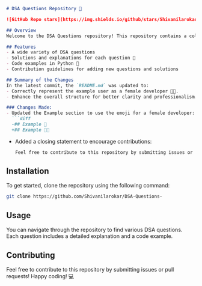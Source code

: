 ```markdown
# DSA Questions Repository 🎉

![GitHub Repo stars](https://img.shields.io/github/stars/Shivanilarokar/DSA-Questions-?style=social) ![GitHub forks](https://img.shields.io/github/forks/Shivanilarokar/DSA-Questions-?style=social)

## Overview
Welcome to the DSA Questions repository! This repository contains a collection of Data Structures and Algorithms (DSA) questions designed to help you improve your coding skills.

## Features
- A wide variety of DSA questions
- Solutions and explanations for each question 🤔
- Code examples in Python 🐍
- Contribution guidelines for adding new questions and solutions

## Summary of the Changes
In the latest commit, the `README.md` was updated to:
- Correctly represent the example user as a female developer 👩‍💻.
- Enhance the overall structure for better clarity and professionalism.

### Changes Made:
- Updated the Example section to use the emoji for a female developer:
  ```diff
  -## Example 🤖
  +## Example 👩‍💻
  ```
- Added a closing statement to encourage contributions:
  ```markdown
  Feel free to contribute to this repository by submitting issues or pull requests! Happy coding! 💻
  ```

## Installation
To get started, clone the repository using the following command:

```bash
git clone https://github.com/Shivanilarokar/DSA-Questions-
```

## Usage
You can navigate through the repository to find various DSA questions. Each question includes a detailed explanation and a code example.

## Contributing
Feel free to contribute to this repository by submitting issues or pull requests! Happy coding! 💻
```